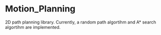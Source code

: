 # Motion_Planning
2D path planning library. 
Currently, a random path algortihm and A* search algortihm are implemented. 
